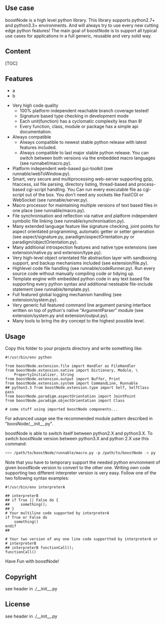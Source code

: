 <!-- region vim modline

vim: set tabstop=4 shiftwidth=4 expandtab:
vim: foldmethod=marker foldmarker=region,endregion:

endregion

region header

Copyright Torben Sickert 16.12.2012

License
   This library written by Torben Sickert stand under a creative commons
   naming 3.0 unported license.
   see http://creativecommons.org/licenses/by/3.0/deed.de

endregion -->

<!--TODO detect headlines for toc-->

Use case<!---deDE:Einsatz--><!--frFR:Utilisier-->
------------------------------------------------

boostNode is a high level python library. This library supports python2.7+ and
python3.3+ environments. And will always try to use every new cutting edge
python features! The main goal of boostNode is to support all typical use cases
for applications in a full generic, reusable and very solid way.
<!--deDE:
    boostNode ist eine sehr einfach zu verwendende intuitive python Bibliothek.
    Momentan unterstützt sie sowohl python2.7+ als auch python3.3+ Umgebungen.
    Konzept ist es durch Automatisierung immer die neusten cutting edge
    features der neusten Python Versionen in einer Bibliothek zu verwenden und
    dabei alle typischen Anwendungstypen durch rein generische Module durch
    Hochzuverlässige Bausteine zu unterstützen.
-->

<h2>Content<!--deDE:Inhalt--></h2>

<!--Place for automatic generated table of contents.-->
[TOC]

<h2>Features<!--deDE:Merkmale--></h2>

* a<!--deDE:Sehr hohe Code-Qualität-->
* b<!--deDE:Sehr hohe Code-Qualität-->

<ul>
    <li>
        Very high code quality<!--deDE:Sehr hohe Code-Qualität-->
        <ul>
            <li>
                100% platform independent reachable branch coverage tested!
                <!--deDE:
                    100% platform unabhängig erreichbare Branch-Coverage
                    getestet!
                -->
            </li>
            <li>
                Signature based type checking in development mode
                <!--deDE:
                    Signatur basiertes Type-Checking im Entwicklungsmodus
                -->
            </li>
            <li>
                Each unit(function) has a cyclomatic complexity less than 8!
                <!--deDE:
                    Jede Logikeinheit (Funktion) hat eine kleinere
                    cyclomatische Komplexität als 8!
                -->
            </li>
            <li>
                Every function, class, module or package has a simple api
                documentation.
                <!--deDE:
                    Jede Funktion, Klasse, Modul oder Packet hat eine einfache
                    API-Dokumentation.
                -->
            </li>
        </ul>
    </li>
    <li>
        Always compatible<!--deDE:Immer Kompatibel-->
        <ul>
            <li>
                Always compatible to newest stable python release with latest
                features included.
                <!--deDE:
                    Immer kompatibel zum neusten stabilen Python-Release
                    mit den neusten Features integriert.
                -->
            </li>
            <li>
                Always compatible to last major stable python release. You can
                switch between both versions via the embedded macro languages
                (see runnabel/macro.py).
                <!--deDE:
                    Immer kompatibel zum letzten stabilen Python-Release.
                    Der zu unterstützende Interpreter kann von dem Framework
                    selbst gewechselt werdne (siehe runnable/macro.py).
                -->
            </li>
        </ul>
    </li>
    <li>
        Platform independent web-based gui-toolkit
        (see runnable/webToWindow.py).
        <!--deDE:
            Platformunabhängige Web-basiertes GUI-Toolkit
            (siehe runnable/webToWindow.py).
        -->
    </li>
    <li>
        Smart, very secure and multiprocessing web-server supporting gzip,
        htaccess, ssl file parsing, directory listing, thread-based and
        process-based cgi-script handling. You Can run every executable file
        as cgi-script out of the box. You don't need any sockets like FastCGI
        or WebSocket (see runnable/server.py).
        <!--deDE:
            Eleganter, sehr sicherer und Multiprozess fähiger Web-Server.
            Unterstützte werden gzip, htaccess, das Parsen von ssl Dateien,
            automatische Ordnerauflistung, Thread-basiertes und
            Prozess-basiertes cgi-Skript Handhabung. Es ist möglich jede
            ausführbare Datei als cgi-Skript auszuführen, ohne Sockets
            einrichten zu müssen (siehe runnable/server.py).
        -->
    </li>
    <li>
        Macro processor for maintaining multiple versions of text based files
        in one place (see runnable/macro.py).
        <!--deDE:
            Macroprozessor zum Verwalten mehrere text Datei basierter Versionen
            im selben Ort (siehe runnable/macro.py).
        -->
    </li>
    <li>
        File synchronisation and reflection via native and platform independent
        symbolic file linking (see runnable/synchronisation.py).
        <!--deDE:
            Dateisynchronisierung und Reflektion über native und
            platformunabhängige symbolisches Dateiverlinkung
            (siehe runnable/synchronisation.py).
        -->
    </li>
    <li>
        Many extended language feature like signature checking, joint points
        for aspect orientated programming, automatic getter or setter
        generation (see aspect/signature.py, paradigm/aspectOrientation.py or
        paradigm/objectOrientation.py).
        <!--deDE:
            Viele erweiterte Sprach-Features wie Signaturüberprüfung,
            Joint-Points für Aspekt-Orientierte-Programmierung, automatische
            Getter- und Settergenerierung (siehe aspect/signature.py,
            paradigm/aspectOrientation.py oder paradigm/objectOrientation.py).
        -->
    </li>
    <li>
        Many additional introspection features and native type extensions
        (see extension/native.py and extension/type.py).
        <!--deDE:
            Viele zusätzliche Introspektion-Features und native
            Typen-Erweiterungen
            (siehe extension/native.py und extension/type.py).
        -->
    </li>
    <li>
        Very high-level object orientated file abstraction layer with
        sandboxing support, and backup mechanisms included
        (see extension/file.py).
        <!--deDE:
            Sehr stark vereinfachte Objekt-Orientierte Dateiabstraktions
            Schicht mit eingebautem Sanboxing und Backup Mechanismus
            (siehe extension/file.py).
        -->
    </li>
    <li>
        Highlevel code file handling (see runnable/codeRunner.py). Run every
        source code without manually compiling code or tidying up.
        <!--deDE:
            Vereinfachtes einheitliche Handhabung mit diversen Code-Dateien
            (siehe runnable/codeRunner.py). Führe jeden Quellcode aus, ohne
            dabei Kompilierungs oder Aufräumarbeiten beachten zu müssen.
        -->
    </li>
    <li>
        Template engine with embedded python code in any text based file
        supporting every python syntax and additional nesteable file-include
        statement (see runnable/template.py).
        <!--deDE:
            Template-Engine welche eingebetteten Pythoncode in beliebigen
            Text-dateien erlaubt. Verschachtelte Template-Includes mit
            individueller Scope-vergabe ist möglich
            (siehe runnable/template.py).
        -->
    </li>
    <li>
        Full featured global logging mechanism handling
        (see extension/system.py).
        <!--deDE:
            Featurereiches globale Log-mechanismen (siehe extension/system.py).
        -->
    </li>
    <li>
        Very generic full featured command line argument parsing interface
        written on top of python's native "ArgumentParser" module
        (see extension/system.py and extension/output.py).
        <!--deDE:
            Sehr generischer Featurereiches
            Commandline-Argumenten-Pars-Interface, das auf Pythons nativem
            "ArgumentParser" Modul aufsetzt
            (see extension/system.py und extension/output.py).
        -->
    </li>
    <li>
        Many tools to bring the dry concept to the highest possible level.
        <!--deDE:
            Viele Tools die ein durchgänges Einhalten des dry-Konzepts
            erlauben.
        -->
    </li>
</ul>

<h2>Usage<!--deDE:Verwendung--></h2>

Copy this folder to your projects directory and write something like:
<!--deDE:
    Kopiere diesen Ordner in den Projektordner und verwende das Framework z.B.
    folgendermaßen:
-->

    #!/usr/bin/env python

    from boostNode.extension.file import Handler as FileHandler
    from boostNode.extension.native import Dictionary, Module, \
        PropertyInitializer, String
    from boostNode.extension.output import Buffer, Print
    from boostNode.extension.system import CommandLine, Runnable
    ## python3.3 from boostNode.extension.type import Self, SelfClass
    pass
    from boostNode.paradigm.aspectOrientation import JointPoint
    from boostNode.paradigm.objectOrientation import Class

    # some stuff using imported boostNode components...

For advanced usage see the recommended module pattern described in
"boosNode/\_\_init\_\_.py".
<!--deDE:
    Um eigene komplexere Module zu verfassen sollte man dem vorgegebenen
    Format, beschrieben in "boostNode/\_\_init\_\_.py" folgen.
-->

boostNode is able to switch itself between python2.X and python3.X.
To switch boostNode version between python3.X and python 2.X use this
command:
<!--deDE:
    boostNode ist in der Lage seine eigene Version unterstützt von Python2.X
    und Python3.X zu wechseln. Um eine Konvertierung vorzunehmen kann man
    folgenden Befehl verwenden:
-->

```bash
>>> /path/to/boostNode/runnable/macro.py -p /path/to/boostNode -e py
```

Note that you have to temporary support the needed python environment
of given boostNode version to convert to the other one.
Writing own code supporting two different interpreter version is very easy.
Follow one of the two following syntax examples:
<!--deDE:
    Zu beachten ist, dass man temporär die aktuelle Interpreter Version
    zur Verfügung stellen muss, um den Wechsel vorzunehmen. Um eigenen Code
    zu schreiben, der verschiedene Interpreterversionen unterstützt sollte man
    einen der beiden folgenden Syntax verwenden.
-->

    #!/usr/bin/env interpreterA

    ## interpreterB
    ## if True || False do {
    ##     something();
    ## }
    # Your multiline code supported by interpreterA
    if True or False do
        something()
    endif
    ##

    # Your two version of any one line code supportted by interpreterA or
    # interpreterB
    ## interpreterB functionCall();
    functionCall()

Have Fun with boostNode!<!--deDE:Viel Spass mit boostNode!-->

Copyright
---------

see header in ./\_\_init\_\_.py<!--deDE:Siehe Header in ./\_\_init\_\_.py-->

<h2>License<!--deDE:Lizenz--></h2>

see header in ./\_\_init\_\_.py<!--deDE:Siehe Header in ./\_\_init\_\_.py-->
